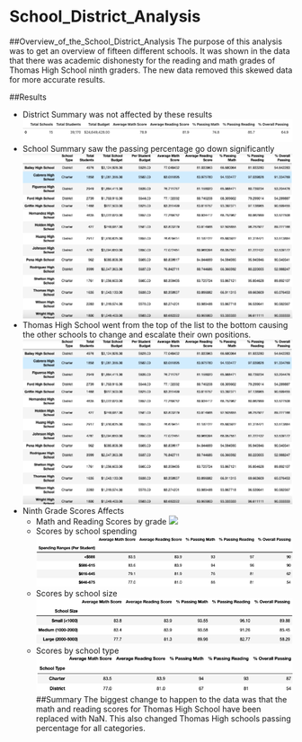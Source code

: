 # School_District_Analysis

##Overview_of_the_School_District_Analysis
The purpose of this analysis was to get an overview of fifteen different schools. It was shown in the data that there was academic dishonesty for the reading and math grades of Thomas High School ninth graders. The new data removed this skewed data for more accurate results.

##Results
- District Summary was not affected by these results
![](Resources/school_summary.png)
- School Summary saw the passing percentage go down significantly
![](Resources/all_schools.png)
- Thomas High School went from the top of the list to the bottom causing the other schools to change and escalate their own positions.
![](Resources/all_schools.png)
- Ninth Grade Scores Affects
  - Math and Reading Scores by grade 
![](Resources/Example_3.png)
  - Scores by school spending
![](Resources/school_spending.png)
  - Scores by school size
![](Resources/school_size.png)
  - Scores by school type
![](Resources/school_type.png)
##Summary
The biggest change to happen to the data was that the math and reading scores for Thomas High School have been replaced with NaN. This also changed Thomas High schools passing percentage for all categories.

